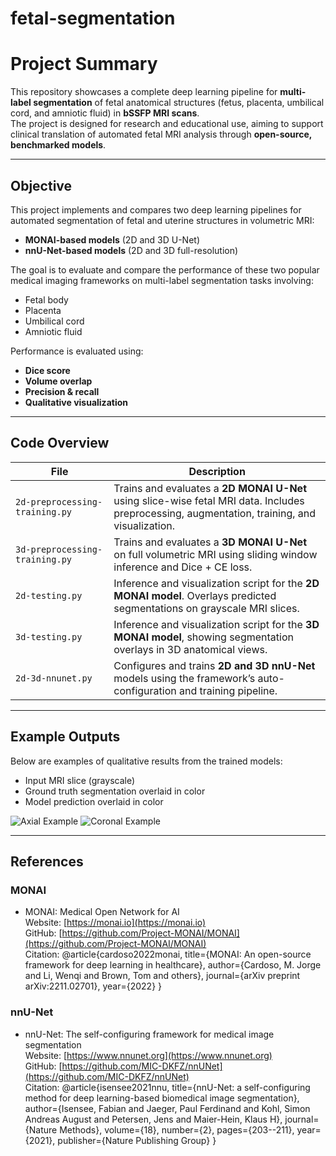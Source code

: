 # fetal-segmentation

# Project Summary

This repository showcases a complete deep learning pipeline for **multi-label segmentation** of fetal anatomical structures (fetus, placenta, umbilical cord, and amniotic fluid) in **bSSFP MRI scans**.  
The project is designed for research and educational use, aiming to support clinical translation of automated fetal MRI analysis through **open-source, benchmarked models**.

---

## Objective

This project implements and compares two deep learning pipelines for automated segmentation of fetal and uterine structures in volumetric MRI:

- **MONAI-based models** (2D and 3D U-Net)
- **nnU-Net-based models** (2D and 3D full-resolution)

The goal is to evaluate and compare the performance of these two popular medical imaging frameworks on multi-label segmentation tasks involving:
- Fetal body  
- Placenta  
- Umbilical cord  
- Amniotic fluid

Performance is evaluated using:
- **Dice score**
- **Volume overlap**
- **Precision & recall**
- **Qualitative visualization**

---

## Code Overview

| File | Description |
|------|-------------|
| `2d-preprocessing-training.py` | Trains and evaluates a **2D MONAI U-Net** using slice-wise fetal MRI data. Includes preprocessing, augmentation, training, and visualization. |
| `3d-preprocessing-training.py` | Trains and evaluates a **3D MONAI U-Net** on full volumetric MRI using sliding window inference and Dice + CE loss. |
| `2d-testing.py` | Inference and visualization script for the **2D MONAI model**. Overlays predicted segmentations on grayscale MRI slices. |
| `3d-testing.py` | Inference and visualization script for the **3D MONAI model**, showing segmentation overlays in 3D anatomical views. |
| `2d-3d-nnunet.py` | Configures and trains **2D and 3D nnU-Net** models using the framework’s auto-configuration and training pipeline. |

---

## Example Outputs

Below are examples of qualitative results from the trained models:

- Input MRI slice (grayscale)
- Ground truth segmentation overlaid in color
- Model prediction overlaid in color

![Axial Example](examples/axial_output.png)
![Coronal Example](examples/coronal_output.png)

---

## References

### MONAI
- MONAI: Medical Open Network for AI  
  Website: [https://monai.io](https://monai.io)  
  GitHub: [https://github.com/Project-MONAI/MONAI](https://github.com/Project-MONAI/MONAI)  
  Citation:
@article{cardoso2022monai,
title={MONAI: An open-source framework for deep learning in healthcare},
author={Cardoso, M. Jorge and Li, Wenqi and Brown, Tom and others},
journal={arXiv preprint arXiv:2211.02701},
year={2022}
}

### nnU-Net
- nnU-Net: The self-configuring framework for medical image segmentation  
Website: [https://www.nnunet.org](https://www.nnunet.org)  
GitHub: [https://github.com/MIC-DKFZ/nnUNet](https://github.com/MIC-DKFZ/nnUNet)  
Citation:
@article{isensee2021nnu,
title={nnU-Net: a self-configuring method for deep learning-based biomedical image segmentation},
author={Isensee, Fabian and Jaeger, Paul Ferdinand and Kohl, Simon Andreas August and Petersen, Jens and Maier-Hein, Klaus H},
journal={Nature Methods},
volume={18},
number={2},
pages={203--211},
year={2021},
publisher={Nature Publishing Group}
}


